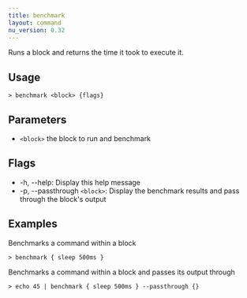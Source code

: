 ```yaml
---
title: benchmark
layout: command
nu_version: 0.32
---
```


Runs a block and returns the time it took to execute it.

## Usage

```shell
> benchmark <block> {flags}
```

## Parameters

- `<block>` the block to run and benchmark

## Flags

- -h, --help: Display this help message
- -p, --passthrough `<block>`: Display the benchmark results and pass through the block's output

## Examples

Benchmarks a command within a block

```shell
> benchmark { sleep 500ms }
```

Benchmarks a command within a block and passes its output through

```shell
> echo 45 | benchmark { sleep 500ms } --passthrough {}
```
